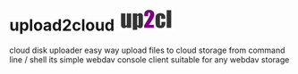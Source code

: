 # upload2cloud ![upload2cloud](img/up2cl.png)
cloud disk uploader easy way upload files to cloud storage from command line / shell  its simple webdav console client suitable for any webdav storage
